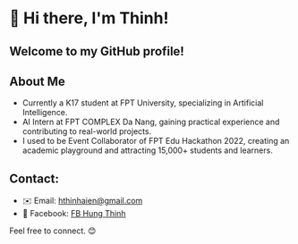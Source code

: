 # 👋 Hi there, I'm Thinh!

## Welcome to my GitHub profile!

## About Me

-  Currently a K17 student at FPT University, specializing in Artificial Intelligence.
-  AI Intern at FPT COMPLEX Da Nang, gaining practical experience and contributing to real-world projects.
-  I used to be Event Collaborator of FPT Edu Hackathon 2022, creating an academic playground and attracting 15,000+ students and learners.


## Contact:

- ✉️ Email: hthinhaien@gmail.com
- 📘 Facebook: [FB Hung Thinh](https://www.facebook.com/profile.php?id=100082113433852)

Feel free to connect. 😊
